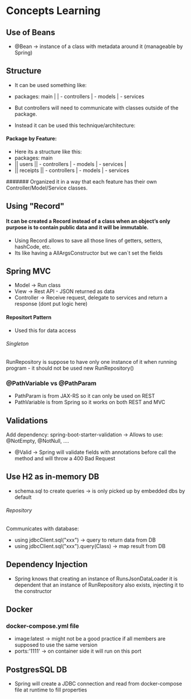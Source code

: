 # Concepts Learning

## Use of Beans
- @Bean -> instance of a class with metadata around it (manageable by Spring)


## Structure
- It can be used something like:
- packages: main 
   |
   |  - controllers
   |  - models
   |  - services

- But controllers will need to communicate with classes outside of the package.
- Instead it can be used this technique/architecture:

#### Package by Feature:
- Here its a structure like this:
- packages: main
- || users
  ||  - controllers
  |  - models
  |  - services
  |
- || receipts
  ||  - controllers
  |  - models
  |  - services

####### Organized it in a way that each feature has their own Controller/Model/Service classes.


## Using "Record"

#### It can be created a Record instead of a class when an object’s only purpose is to contain public data and it will be immutable.
- Using Record allows to save all those lines of getters, setters, hashCode, etc.
- Its like having a AllArgsConstructor but we can`t set the fields


## Spring MVC 
- Model -> Run class
- View -> Rest API - JSON returned as data
- Controller -> Receive request, delegate to services and return a response (dont put logic here)

#### Repositort Pattern
- Used this for data access

###### Singleton
RunRepository is suppose to have only one instance of it when running program - it should not be used new RunRepository()

### @PathVariable vs @PathParam
- PathParam is from JAX-RS so it can only be used on REST
- PathVariable is from Spring so it works on both REST and MVC


## Validations
Add dependency: spring-boot-starter-validation -> Allows to use: @NotEmpty, @NotNull, ....

- @Valid -> Spring will validate fields with annotations before call the method
and will throw a 400 Bad Request

## Use H2 as in-memory DB 
- schema.sql to create queries -> is only picked up by embedded dbs by default

###### Repository
Communicates with database:
- using jdbcClient.sql("xxx") -> query to return data from DB
- using jdbcClient.sql("xxx").query(Class) -> map result from DB


## Dependency Injection
- Spring knows that creating an instance of RunsJsonDataLoader it is dependent that 
an instance of RunRepository also exists, injecting it to the constructor

## Docker

### docker-compose.yml file
- image:latest -> might not be a good practice if all members are supposed to use the same version
- ports:'1111' -> on container side it will run on this port

## PostgresSQL DB
- Spring will create a JDBC connection and read from docker-compose file at runtime
to fill properties

